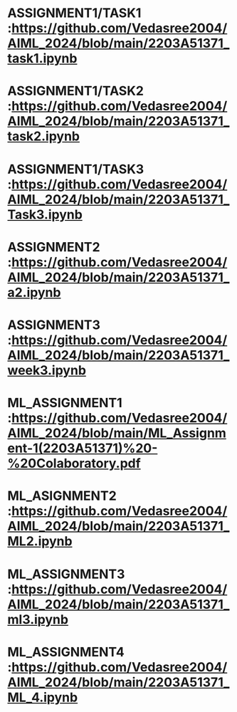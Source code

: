# ASSIGNMENT1/TASK1 :https://github.com/Vedasree2004/AIML_2024/blob/main/2203A51371_task1.ipynb
# ASSIGNMENT1/TASK2 :https://github.com/Vedasree2004/AIML_2024/blob/main/2203A51371_task2.ipynb
# ASSIGNMENT1/TASK3 :https://github.com/Vedasree2004/AIML_2024/blob/main/2203A51371_Task3.ipynb
# ASSIGNMENT2 :https://github.com/Vedasree2004/AIML_2024/blob/main/2203A51371_a2.ipynb
# ASSIGNMENT3 :https://github.com/Vedasree2004/AIML_2024/blob/main/2203A51371_week3.ipynb
# ML_ASSIGNMENT1 :https://github.com/Vedasree2004/AIML_2024/blob/main/ML_Assignment-1(2203A51371)%20-%20Colaboratory.pdf
# ML_ASIGNMENT2 :https://github.com/Vedasree2004/AIML_2024/blob/main/2203A51371_ML2.ipynb
# ML_ASSIGNMENT3 :https://github.com/Vedasree2004/AIML_2024/blob/main/2203A51371_ml3.ipynb
# ML_ASSIGNMENT4 :https://github.com/Vedasree2004/AIML_2024/blob/main/2203A51371_ML_4.ipynb
